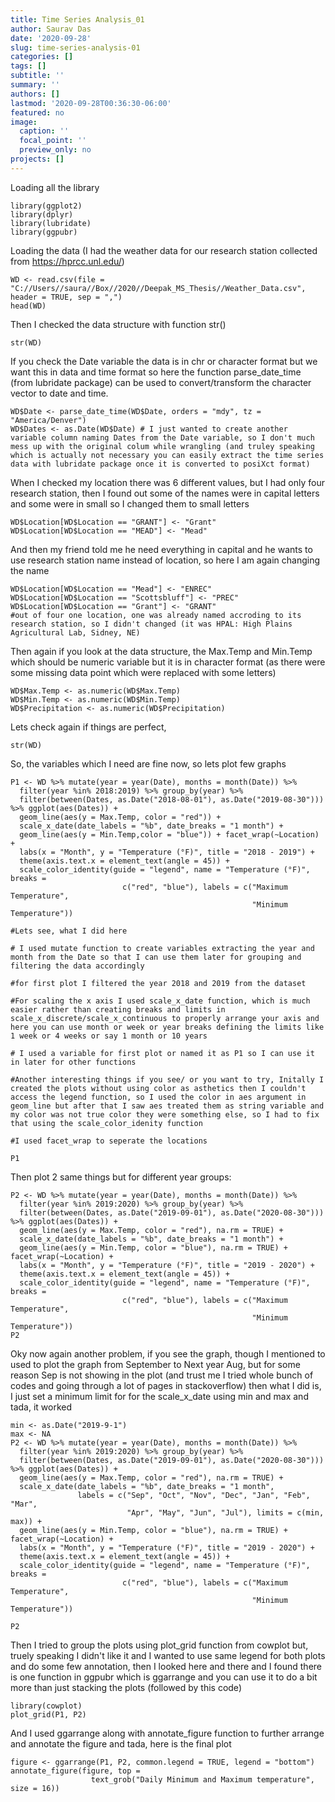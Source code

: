 ```yaml
---
title: Time Series Analysis_01
author: Saurav Das
date: '2020-09-28'
slug: time-series-analysis-01
categories: []
tags: []
subtitle: ''
summary: ''
authors: []
lastmod: '2020-09-28T00:36:30-06:00'
featured: no
image:
  caption: ''
  focal_point: ''
  preview_only: no
projects: []
---
```

Loading all the library

```{r}
library(ggplot2)
library(dplyr)
library(lubridate)
library(ggpubr)
```

Loading the data (I had the weather data for our research station collected from https://hprcc.unl.edu/)

```{r}
WD <- read.csv(file = "C://Users//saura//Box//2020//Deepak_MS_Thesis//Weather_Data.csv", header = TRUE, sep = ",")
head(WD)
```

Then I checked the data structure with function str()

```{r}
str(WD)
```

If you check the Date variable the data is in chr or character format but we want this in data and time format so here the function parse_date_time (from lubridate package) can be used to convert/transform the character vector to date and time.

```{r}
WD$Date <- parse_date_time(WD$Date, orders = "mdy", tz = "America/Denver")
WD$Dates <- as.Date(WD$Date) # I just wanted to create another variable column naming Dates from the Date variable, so I don't much mess up with the original colum while wrangling (and truley speaking which is actually not necessary you can easily extract the time series data with lubridate package once it is converted to posiXct format)
```

When I checked my location there was 6 different values, but I had only four research station, then I found out some of the names were in capital letters and some were in small so I changed them to small letters

```{r}
WD$Location[WD$Location == "GRANT"] <- "Grant"
WD$Location[WD$Location == "MEAD"] <- "Mead"
```

And then my friend told me he need everything in capital and he wants to use research station name instead of location, so here I am again changing the name

```{r}
WD$Location[WD$Location == "Mead"] <- "ENREC"
WD$Location[WD$Location == "Scottsbluff"] <- "PREC"
WD$Location[WD$Location == "Grant"] <- "GRANT"
#out of four one location, one was already named accroding to its research station, so I didn't changed (it was HPAL: High Plains Agricultural Lab, Sidney, NE)
```

Then again if you look at the data structure, the Max.Temp and Min.Temp which should be numeric variable but it is in character format (as there were some missing data point which were replaced with some letters)

```{r}
WD$Max.Temp <- as.numeric(WD$Max.Temp)
WD$Min.Temp <- as.numeric(WD$Min.Temp)
WD$Precipitation <- as.numeric(WD$Precipitation)
```

Lets check again if things are perfect,

```{r}
str(WD)
```

So, the variables which I need are fine now, so lets plot few graphs

```{r}
P1 <- WD %>% mutate(year = year(Date), months = month(Date)) %>% 
  filter(year %in% 2018:2019) %>% group_by(year) %>% 
  filter(between(Dates, as.Date("2018-08-01"), as.Date("2019-08-30"))) %>% ggplot(aes(Dates)) + 
  geom_line(aes(y = Max.Temp, color = "red")) + 
  scale_x_date(date_labels = "%b", date_breaks = "1 month") + 
  geom_line(aes(y = Min.Temp,color = "blue")) + facet_wrap(~Location) +
  labs(x = "Month", y = "Temperature (°F)", title = "2018 - 2019") + 
  theme(axis.text.x = element_text(angle = 45)) +
  scale_color_identity(guide = "legend", name = "Temperature (°F)", breaks = 
                         c("red", "blue"), labels = c("Maximum Temperature",
                                                      "Minimum Temperature"))
  
#Lets see, what I did here

# I used mutate function to create variables extracting the year and month from the Date so that I can use them later for grouping and filtering the data accordingly

#for first plot I filtered the year 2018 and 2019 from the dataset

#For scaling the x axis I used scale_x_date function, which is much easier rather than creating breaks and limits in scale_x_discrete/scale_x_continuous to properly arrange your axis and here you can use month or week or year breaks defining the limits like 1 week or 4 weeks or say 1 month or 10 years

# I used a variable for first plot or named it as P1 so I can use it in later for other functions

#Another interesting things if you see/ or you want to try, Initally I created the plots without using color as asthetics then I couldn't access the legend function, so I used the color in aes argument in geom_line but after that I saw aes treated them as string variable and my color was not true color they were something else, so I had to fix that using the scale_color_idenity function

#I used facet_wrap to seperate the locations

P1
```
Then plot 2 same things but for different year groups:

```{r}
P2 <- WD %>% mutate(year = year(Date), months = month(Date)) %>% 
  filter(year %in% 2019:2020) %>% group_by(year) %>% 
  filter(between(Dates, as.Date("2019-09-01"), as.Date("2020-08-30"))) %>% ggplot(aes(Dates)) + 
  geom_line(aes(y = Max.Temp, color = "red"), na.rm = TRUE) + 
  scale_x_date(date_labels = "%b", date_breaks = "1 month") + 
  geom_line(aes(y = Min.Temp, color = "blue"), na.rm = TRUE) + facet_wrap(~Location) +
  labs(x = "Month", y = "Temperature (°F)", title = "2019 - 2020") +
  theme(axis.text.x = element_text(angle = 45)) +
  scale_color_identity(guide = "legend", name = "Temperature (°F)", breaks = 
                         c("red", "blue"), labels = c("Maximum Temperature",
                                                      "Minimum Temperature"))
P2
```

Oky now again another problem, if you see the graph, though I mentioned to used to plot the graph from September to Next year Aug, but for some reason Sep is not showing in the plot (and trust me I tried whole bunch of codes and going through a lot of pages in stackoverflow) then what I did is, I just set a minimum limit for for the scale_x_date using min and max and tada, it worked

```{r}
min <- as.Date("2019-9-1")
max <- NA
P2 <- WD %>% mutate(year = year(Date), months = month(Date)) %>% 
  filter(year %in% 2019:2020) %>% group_by(year) %>% 
  filter(between(Dates, as.Date("2019-09-01"), as.Date("2020-08-30"))) %>% ggplot(aes(Dates)) + 
  geom_line(aes(y = Max.Temp, color = "red"), na.rm = TRUE) + 
  scale_x_date(date_labels = "%b", date_breaks = "1 month", 
               labels = c("Sep", "Oct", "Nov", "Dec", "Jan", "Feb", "Mar",
                          "Apr", "May", "Jun", "Jul"), limits = c(min, max)) + 
  geom_line(aes(y = Min.Temp, color = "blue"), na.rm = TRUE) + facet_wrap(~Location) +
  labs(x = "Month", y = "Temperature (°F)", title = "2019 - 2020") +
  theme(axis.text.x = element_text(angle = 45)) +
  scale_color_identity(guide = "legend", name = "Temperature (°F)", breaks = 
                         c("red", "blue"), labels = c("Maximum Temperature",
                                                      "Minimum Temperature"))

P2
```

Then I tried to group the plots using plot_grid function from cowplot but, truely speaking I didn't like it and I wanted to use same legend for both plots and do some few annotation, then I looked here and there and I found there is one function in ggpubr which is ggarrange and you can use it to do a bit more than just stacking the plots (followed by this code)


```{r}
library(cowplot)
plot_grid(P1, P2)
```
And I used ggarrange along with annotate_figure function to further arrange and annotate the figure and tada, here is the final plot

```{r}
figure <- ggarrange(P1, P2, common.legend = TRUE, legend = "bottom")
annotate_figure(figure, top = 
                  text_grob("Daily Minimum and Maximum temperature", size = 16))
```
